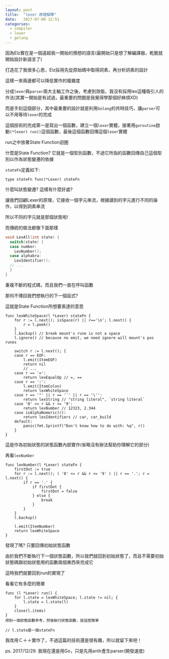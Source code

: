 ```yaml
---
layout: post
title:  "lexer 原理解釋"
date:   2017-07-08 12:51
categories: 
  - compiler
  - lexer
  - golang
---
```


因為Elz實在是一個遠超我一開始的預想的語言(最開始只是想了解編譯器，乾脆就開始設計新語言了)

打造花了我很多心思，Elz採用先從原始碼中取得詞素，再分析詞素的設計

這樣一來兩邊都可以降低實作的複雜度

分成`lexer`與`parser`兩大主軸工作之後，考慮到效能，我沒有採用lex這種吸引人的作法(其實一開始是有試過，最重要的問題是我覺得學那個好麻煩XD)

而是手刻這個部分，其中最重要的設計就是利用`Golang`的共時技巧，讓`parser`可以不用等待`lexer`的完成

這個技術的完成第一是寫出一個函數，建立一個`lexer`實體，接著用`goroutine`啟動`(*lexer) run()`這個函數，最後這個函數回傳這個`lexer`實體

run之中放著State Function迴圈

什麼是State Function? 它就是一個型別函數，不過它所指的函數回傳自己這個型別以作為狀態變遷的依據

`stateFn`定義如下:
```golang
type stateFn func(*Lexer) stateFn
```
什麼叫狀態變遷? 這樣有什麼好處?

讓我們回顧Lexer的原理，它接收一個字元串流，根據讀到的字元進行不同的操作，以得到詞素串流

所以不同的字元就是那個狀態啦!

而傳統的做法都像下面那樣

```c
void LexAll(int state) {
  switch(state) {
  case number:
    LexNumber();
  case alphabra:
    LexIdentifier();
  // ...
  }
}
```

重複不斷的程式碼，而且我們一直在呼叫函數

那何不傳回我們想執行的下一個函式?

這就是State Function所想要表達的意思

```golang
func lexWhiteSpace(l *Lexer) stateFn {
    for r := l.next(); isSpace(r) || r=='\n'; l.next() {
        r = l.peek()
    }
    l.backup() // break mount's rune is not a space
    l.ignore() // because no emit, we need ignore will mount's pos runes

    switch r := l.next(); {
    case r == EOF:
        l.emit(ItemEOF)
        return nil
        // ...
    case r == '=':
        return lexEqualOp // =, ==
    case r == ':':
        l.emit(ItemColon)
        return lexWhiteSpace
    case r == '"' || r == '`' || r == '\'':
        return lexString // "string literal", `string literal`
    case '0' <= r && r <= '9':
        return lexNumber // 12323, 2.344
    case isAlphaNumeric(r):
        return lexIdentifiers // car, car_build
    default:
        panic(fmt.Sprintf("Don't know how to do with: %q", r))
    }
}
```

這是作為初始狀態的狀態函數內部實作(省略沒有辦法幫助你理解它的部分)

再看`lexNumber`

```golang
func lexNumber(l *Lexer) stateFn {
    firstDot := true
    for r := l.next(); ( '0' <= r && r <= '9' ) || r == '.'; r = l.next() {
        if r == '.' {
            if firstDot {
                firstDot = false
            } else {
                break
            }
        }
    }
    l.backup()

    l.emit(ItemNumber)
    return lexWhiteSpace
}
```

發現了嗎? 只要回傳初始狀態函數

由於我們不斷執行下一個狀態函數，所以我們就回到初始狀態了，而且不需要初始狀態碼跟初始狀態用的函數兩個東西來完成它

這時我們就要回到run的實現了

看看它有多麼的簡單

```golang
func (l *Lexer) run() {
    for l.state = lexWhiteSpace; l.state != nil; {
        l.state = l.state(l)
    }
    close(l.items)
}
得到一個狀態函數參考，然後執行狀態函數，就這麼簡單

// l.state是一個stateFn
```

我改用Ｃ＋＋實作了，不過這篇的技術還是很有趣，所以就留下來吧！

ps. 2017/12/29. 我現在還是用Go，只是先用antlr產生parser(開發速度)